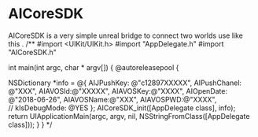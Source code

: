 # AICoreSDK

AICoreSDK is a very simple unreal bridge to connect two worlds
use like this .
/**
#import <UIKit/UIKit.h>
#import "AppDelegate.h"
#import "AICoreSDK.h"

int main(int argc, char * argv[]) {
@autoreleasepool {

NSDictionary *info =
@{
AIJPushKey: @"c12897XXXXX",
AIPushChanel: @"XXX",
AIAVOSId:@"XXXXX",
AIAVOSKey:@"XXXX",
AIOpenDate: @"2018-06-26",
AIAVOSName:@"XXX",
AIAVOSPWD:@"XXXX",          
//          kIsDebugMode: @YES
};
AICoreSDK_init([AppDelegate class], info);        
return UIApplicationMain(argc, argv, nil, NSStringFromClass([AppDelegate class]));
}
}
*/

